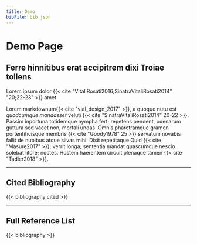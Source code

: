 ```yaml
---
title: Demo
bibFile: bib.json
---
```


<link rel="stylesheet" href="/hugo-cite/hugo-cite.css">

# Demo Page

## Ferre hinnitibus erat accipitrem dixi Troiae tollens

Lorem ipsum dolor {{< cite "VitaliRosati2016;SinatraVitaliRosati2014" "20;22-23" >}} amet.

Lorem markdownum{{< cite "vial_design_2017" >}}, a quoque nutu est _quodcumque mandasset_ veluti {{< cite "SinatraVitaliRosati2014" 20-22 >}}. Passim inportuna totidemque nympha fert; repetens pendent, poenarum guttura sed vacet non, mortali undas. Omnis pharetramque gramen portentificisque membris {{< cite "Goody1978" 25 >}} servatum novabis fallit de nubibus atque silvas mihi. Dixit repetitaque Quid {{< cite "Masure2017" >}}; verrit longa; sententia mandat quascumque nescio solebat litore; noctes. Hostem haerentem circuit plenaque tamen {{< cite "Tadier2018" >}}.

---

## Cited Bibliography

{{< bibliography cited >}}

---

## Full Reference List

{{< bibliography >}}
